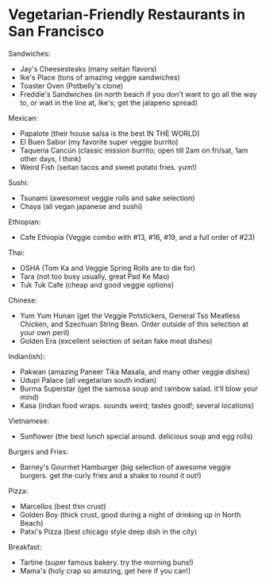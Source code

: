 Vegetarian-Friendly Restaurants in San Francisco
================================================

Sandwiches:

* Jay's Cheesesteaks (many seitan flavors)
* Ike's Place (tons of amazing veggie sandwiches)
* Toaster Oven (Potbelly's clone)
* Freddie's Sandwiches (in north beach if you don't want to go all the way to, or wait in the line at, Ike's; get the jalapeno spread)

Mexican:

* Papalote (their house salsa is the best IN THE WORLD)
* El Buen Sabor (my favorite super veggie burrito)
* Taqueria Cancún (classic mission burrito; open till 2am on fri/sat, 1am other days, I think)
* Weird Fish (seitan tacos and sweet potato fries. yum!)

Sushi:

* Tsunami (awesomest veggie rolls and sake selection)
* Chaya (all vegan japanese and sushi)

Ethiopian:

* Cafe Ethiopia (Veggie combo with #13, #16, #19, and a full order of #23)

Thai:

* OSHA (Tom Ka and Veggie Spring Rolls are to die for)
* Tara (not too busy usually, great Pad Ke Mao)
* Tuk Tuk Cafe (cheap and good veggie options)

Chinese:

* Yum Yum Hunan (get the Veggie Potstickers, General Tso Meatless Chicken, and Szechuan String Bean. Order outside of this selection at your own peril)
* Golden Era (excellent selection of seitan fake meat dishes)

Indian(ish):

* Pakwan (amazing Paneer Tika Masala, and many other veggie dishes)
* Udupi Palace (all vegetarian south indian)
* Burma Superstar (get the samosa soup and rainbow salad. it'll blow your mind)
* Kasa (indian food wraps. sounds weird; tastes good!; several locations)

Vietnamese:

* Sunflower (the best lunch special around. delicious soup and egg rolls)

Burgers and Fries:

* Barney's Gourmet Hamburger (big selection of awesome veggie burgers. get the curly fries and a shake to round it out!) 

Pizza:

* Marcellos (best thin crust)
* Golden Boy (thick crust, good during a night of drinking up in North Beach)
* Patxi's Pizza (best chicago style deep dish in the city)

Breakfast:

* Tartine (super famous bakery. try the morning buns!)
* Mama's (holy crap so amazing, get here if you can!)
